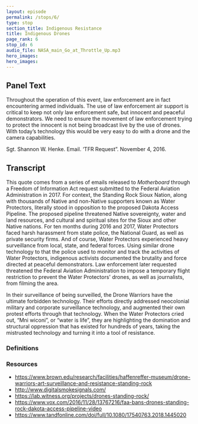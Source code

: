 ```yaml
---
layout: episode
permalink: /stops/6/
type: stop
section_title: Indigenous Resistance
title: Indigenous Drones
page_rank: 6
stop_id: 6
audio_file: NASA_main_Go_at_Throttle_Up.mp3
hero_images:
hero_images:
---
```


## Panel Text
Throughout the operation of this event, law enforcement are in fact encountering armed individuals. The use of law enforcement air support is critical to keep not only law enforcement safe, but innocent and peaceful demonstrators. We need to ensure the movement of law enforcement trying to protect the innocent is not being broadcast live by the use of drones. With today’s technology this would be very easy to do with a drone and the camera capabilities.

Sgt. Shannon W. Henke. Email. ‘TFR Request”. November 4, 2016.

## Transcript

This quote comes from a series of emails released to *Motherboard* through a Freedom of Information Act request submitted to the Federal Aviation Administration in 2017. For context, the Standing Rock Sioux Nation, along with thousands of Native and non-Native supporters known as Water Protectors, literally stood in opposition to the proposed Dakota Access Pipeline. The proposed pipeline threatened Native sovereignty, water and land resources, and cultural and spiritual sites for the Sioux and other Native nations. For ten months during 2016 and 2017, Water Protectors faced harsh harassment from state police, the National Guard, as well as private security firms. And of course, Water Protectors experienced heavy surveillance from local, state, and federal forces. Using similar drone technology to that the police used to monitor and track the activities of Water Protectors, indigenous activists documented the brutality and force directed at peaceful demonstrators. Law enforcement later requested threatened the Federal Aviation Administration to impose a temporary flight restriction to prevent the Water Protectors' drones, as well as journalists, from filming the area.

In their surveillance of being surveilled, the Drone Warriors have the ultimate forbidden technology. Their efforts directly addressed neocolonial military and corporate surveillance technology, and augmented their own protest efforts through that technology. When the Water Protectors cried out, “Mni wiconi”, or “water is life”, they are highlighting the domination and structural oppression that has existed for hundreds of years, taking the mistrusted technology and turning it into a tool of resistance.

### Definitions


### Resources
- https://www.brown.edu/research/facilities/haffenreffer-museum/drone-warriors-art-surveillance-and-resistance-standing-rock
- http://www.digitalsmokesignals.com/
- https://lab.witness.org/projects/drones-standing-rock/
- https://www.vox.com/2016/11/28/13767216/faa-bans-drones-standing-rock-dakota-access-pipeline-video
- https://www.tandfonline.com/doi/full/10.1080/17540763.2018.1445020
